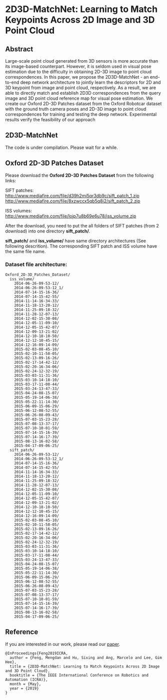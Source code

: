 # 2D3D-MatchNet: Learning to Match Keypoints Across 2D Image and 3D Point Cloud

## Abstract

Large-scale point cloud generated from 3D sensors is more accurate than its image-based counterpart. However, it is seldom used in visual pose estimation due to the difficulty in obtaining 2D-3D image to point cloud correspondences. In this paper, we propose the 2D3D-MatchNet - an end-to-end deep network architecture to jointly learn the descriptors for 2D and 3D keypoint from image and point cloud, respectively. As a result, we are able to directly match and establish 2D3D correspondences from the query image and 3D point cloud reference map for visual pose estimation. We create our Oxford 2D-3D Patches dataset from the Oxford Robotcar dataset with the ground truth camera poses and 2D-3D image to point cloud correspondences for training and testing the deep network. Experimental results verify the feasibility of our approach


## 2D3D-MatchNet

The code is under compilation. Please wait for a while.


## Oxford 2D-3D Patches Dataset

Please download the **Oxford 2D-3D Patches Dataset** from the following links:

SIFT patches:  
http://www.mediafire.com/file/d39h2mi5qr3db9c/sift_patch_1.zip  
http://www.mediafire.com/file/8xzwccx5qb5q8i2/sift_patch_2.zip

ISS volumes:  
http://www.mediafire.com/file/lojp7u8b69e6u78/iss_volume.zip

After the download, you need to put the all folders of SIFT patches (from 2 download) into one directory **sift_patch/**.

**sift_patch/** and **iss_volume/** have same directory architectures (See following descrition). The corresponding SIFT patch and ISS volume have the same file name.

### Dataset file architecture:
```
Oxford_2D-3D_Patches_Dataset/
  iss_volume/
    2014-06-26-09-53-12/
    2014-06-26-09-53-12_1/
    2014-07-14-15-16-36/
    2014-07-14-15-42-55/
    2014-11-14-16-34-33/
    2014-11-18-13-20-12/
    2014-11-25-09-18-32/
    2014-11-28-12-07-13/
    2014-12-02-15-30-08/
    2014-12-05-11-09-10/
    2014-12-05-15-42-07/
    2014-12-09-13-21-02/
    2014-12-10-18-10-50/
    2014-12-12-10-45-15/
    2014-12-16-09-14-09/
    2015-02-03-08-45-10/
    2015-02-10-11-58-05/
    2015-02-13-09-16-26/
    2015-02-17-14-42-12/
    2015-02-20-16-34-06/
    2015-02-24-12-32-19/
    2015-03-03-11-31-36/
    2015-03-10-14-18-10/
    2015-03-17-11-08-44/
    2015-03-24-13-47-33/
    2015-04-24-08-15-07/
    2015-05-19-14-06-38/
    2015-05-22-11-14-30/
    2015-06-09-15-06-29/
    2015-06-12-08-52-55/
    2015-06-26-08-09-43/
    2015-07-03-15-23-28/
    2015-07-08-13-37-17/
    2015-07-10-10-01-59/
    2015-07-14-15-16-39/
    2015-07-14-16-17-39/
    2015-08-13-16-02-58/
    2015-04-17-09-06-25/
  sift_patch/
    2014-06-26-09-53-12/
    2014-06-26-09-53-12_1/
    2014-07-14-15-16-36/
    2014-07-14-15-42-55/
    2014-11-14-16-34-33/
    2014-11-18-13-20-12/
    2014-11-25-09-18-32/
    2014-11-28-12-07-13/
    2014-12-02-15-30-08/
    2014-12-05-11-09-10/
    2014-12-05-15-42-07/
    2014-12-09-13-21-02/
    2014-12-10-18-10-50/
    2014-12-12-10-45-15/
    2014-12-16-09-14-09/
    2015-02-03-08-45-10/
    2015-02-10-11-58-05/
    2015-02-13-09-16-26/
    2015-02-17-14-42-12/
    2015-02-20-16-34-06/
    2015-02-24-12-32-19/
    2015-03-03-11-31-36/
    2015-03-10-14-18-10/
    2015-03-17-11-08-44/
    2015-03-24-13-47-33/
    2015-04-24-08-15-07/
    2015-05-19-14-06-38/
    2015-05-22-11-14-30/
    2015-06-09-15-06-29/
    2015-06-12-08-52-55/
    2015-06-26-08-09-43/
    2015-07-03-15-23-28/
    2015-07-08-13-37-17/
    2015-07-10-10-01-59/
    2015-07-14-15-16-39/
    2015-07-14-16-17-39/
    2015-08-13-16-02-58/
    2015-04-17-09-06-25/
```


## Reference

If you are interested in our work, please read our [paper](https://arxiv.org/pdf/1904.09742.pdf).

```
@InProceedings{Feng2019ICRA,
  author = {Feng, Mengdan and Hu, Sixing and Ang, Marcelo and Lee, Gim Hee},
  title = {2D3D-MatchNet: Learning to Match Keypoints Across 2D Image and 3D Point Cloud},
  booktitle = {The IEEE International Conference on Robotics and Automation (ICRA)},
  month = {May},
  year = {2019}
}
```
